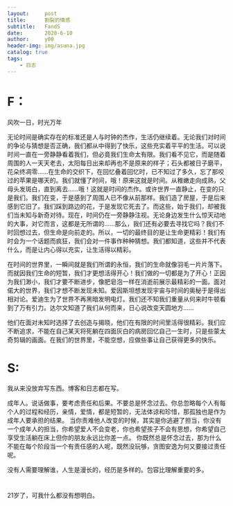 ```yaml
---
layout:     post
title:      割裂的情感
subtitle:   FandS
date:       2020-6-10
author:     y00
header-img: img/asuna.jpg
catalog: true
tags:
    - 日志 
---
```


# F：

风吹一日，时光万年

无论时间是确实存在的标准还是人与时钟的杰作，生活仍继续着。无论我们对时间的争论与猜想是否正确，我们都从中得到了快乐，这些充实着平平的生活。可以说时间一直在一旁静静看着我们，但必竟我们生命太有限。我们看不见它，而是随着周围的人一天天老去，太阳每日出来却再也不是原来的样子；石头都被日子磨平，花朵终凋零……在生命的交织下，在回忆叠着回忆时，已不知过了多久，忘了那咬过的苹果是哪天的。我们就懂了时间，哦！原来这就是时间。从稚嫩走向成熟，父母头发斑白，直到离去……哦！这就是时间的杰作。或许世界一直静止，在变的只是我们。我们在变，于是感到了周围人已不像从前那样。我们造了房屋，于是后来感到它旧了。我们踩到路边的花，于是发现它死去了。而这些，始于我们，却被我们当未知与新奇对待。现在，时间仍在一旁静静注视。无论身边发生什么惊天动地的大事，对它而言，这都是无所谓的……那么，我们还有必要去寻找它吗？我们不时回想过去，但生命是向前走的。所以，一切的最终目的是让生命更精彩！我们有时会为一个话题而疯狂，我们会对一件事作种种猜想。我们都知道，这些并不代表什么，而是让内心得以充实，让生活得以精彩。

在时间的世界里，一瞬间就是我们所谓的永恒，我们的生命就像羽毛一片片落下。而就因我们生命的短暂，我们才更想活得开心！我们做的一切都是为了开心！正因为我们渺小，我们才要不断进步，像肥皂泡一样在消逝前展示最精彩的一面。面对偌大的世界，我们才想不断发现未知。爱因斯坦想发现宇宙与时间的奥秘于是得出相对论。爱迪生为了世界不再黑暗发明电灯。我们还不知我们重量从何来时牛顿看到了万有引力。达尔文知道了我们从何而来，日心说改变天圆地方……

他们在面对未知时选择了去创造与揭晓，他们在有限的时间里活得很精彩。我们应不断追求，不能在自己某天将死躺在四面灰白的病房回忆自己一生时，只是些蒙太奇剪辑的画面。在我们的世界里，不能空想，应做些事让自己获得更多的快乐。

# S:

我从来没放弃写东西。博客和日志都在写。

成年人。说话做事，要考虑责任和后果。不要总是怀念过去。你总忽略每个人有每个人的过程和经历，亲情，爱情，都是短暂的，无法体谅和珍惜，那孤独也是作为成年人要承担的结果。
当你责难他人改变的时候，其实是你逃避了担当，你没有一个成年人的担当，你希望爱人不会变老，你也希望孩子不会有思想，你希望自己享受生活躺在床上但你的朋友永远比你差一点。
你既然总是怀念过去，那为什么不能在每个阶段当一个有责任感的人呢，既然没玩够，贪图安逸为何又要接过责任呢。

没有人需要理解谁，人生是漫长的，经历是多样的。包容比理解重要的多。

# 

21岁了，可我什么都没有想明白。
